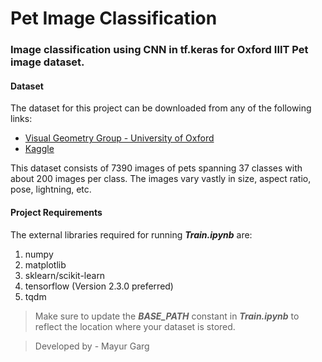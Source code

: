 # Pet Image Classification

### Image classification using CNN in tf.keras for Oxford IIIT Pet image dataset.

#### Dataset
The dataset for this project can be downloaded from any of the following links:
* [Visual Geometry Group - University of Oxford](https://www.robots.ox.ac.uk/~vgg/data/pets/)
* [Kaggle](https://www.kaggle.com/tanlikesmath/the-oxfordiiit-pet-dataset)

This dataset consists of 7390 images of pets spanning 37 classes with about 200 images per class. The images vary vastly in size, aspect ratio, pose, lightning, etc.

#### Project Requirements
The external libraries required for running _**Train.ipynb**_ are:
1. numpy
2. matplotlib
3. sklearn/scikit-learn
4. tensorflow (Version 2.3.0 preferred)
5. tqdm

> Make sure to update the _**BASE_PATH**_ constant in _**Train.ipynb**_ to reflect the location where your dataset is stored.

> Developed by - Mayur Garg
